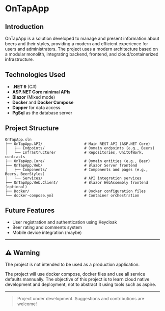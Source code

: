 
# OnTapApp


## Introduction
OnTapApp is a solution developed to manage and present information about beers and their styles, providing a modern and efficient experience for users and administrators. The project uses a modern architecture based on a modular monolith, integrating backend, frontend, and cloud/containerized infrastructure.


## Technologies Used
- **.NET 9** (C#)
- **ASP.NET Core minimal APIs**
- **Blazor** (Mixed mode)
- **Docker** and **Docker Compose**
- **Dapper** for data access
- **PgSql** as the database server


## Project Structure
```
OnTapApp.sln
├── OnTapApp.API/                   # Main REST API (ASP.NET Core)
│   ├── Endpoints/                  # Domain endpoints (e.g., Beers)
│   └── Infrastructure/             # Repositories, UnitOfWork, contracts
├── OnTapApp.Core/                  # Domain entities (e.g., Beer)
├── OnTapApp.Web/                   # Blazor Server frontend
│   ├── Components/                 # Components and pages (e.g., Beers, BeerStyles)
│   └── Services/                   # API integration services
├── OnTapApp.Web.Client/            # Blazor WebAssembly frontend (optional)
├── Docker/                         # Docker configuration files
└── docker-compose.yml              # Container orchestration
```


## Future Features
- User registration and authentication using Keycloak
- Beer rating and comments system
- Mobile device integration (maybe)


---

## :warning: Warning

The project is not intended to be used as a production application.

The project will use docker compose, docker files and use all service defaults mannually. 
The objective of this project is to learn cloud native development and deployment, not to abstract it using tools such as aspire.


---
> Project under development. Suggestions and contributions are welcome!

